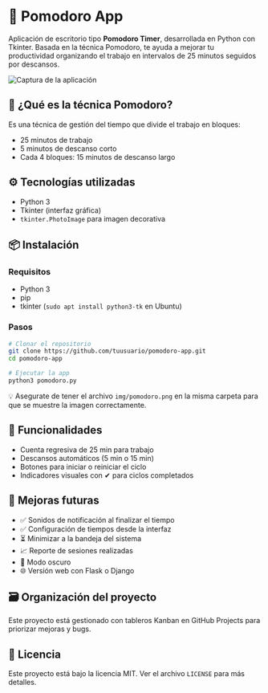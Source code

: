 # 🍅 Pomodoro App

Aplicación de escritorio tipo **Pomodoro Timer**, desarrollada en Python con Tkinter. Basada en la técnica Pomodoro, te ayuda a mejorar tu productividad organizando el trabajo en intervalos de 25 minutos seguidos por descansos.

![Captura de la aplicación](./img/pomodoro.png)

## 🧠 ¿Qué es la técnica Pomodoro?

Es una técnica de gestión del tiempo que divide el trabajo en bloques:
- 25 minutos de trabajo
- 5 minutos de descanso corto
- Cada 4 bloques: 15 minutos de descanso largo

## ⚙️ Tecnologías utilizadas

- Python 3
- Tkinter (interfaz gráfica)
- `tkinter.PhotoImage` para imagen decorativa

## 📦 Instalación

### Requisitos

- Python 3
- pip
- tkinter (`sudo apt install python3-tk` en Ubuntu)

### Pasos

```bash
# Clonar el repositorio
git clone https://github.com/tuusuario/pomodoro-app.git
cd pomodoro-app

# Ejecutar la app
python3 pomodoro.py
```

💡 Asegurate de tener el archivo `img/pomodoro.png` en la misma carpeta para que se muestre la imagen correctamente.

## 🚀 Funcionalidades

- Cuenta regresiva de 25 min para trabajo
- Descansos automáticos (5 min o 15 min)
- Botones para iniciar o reiniciar el ciclo
- Indicadores visuales con ✔ para ciclos completados

## 📌 Mejoras futuras

- ✅ Sonidos de notificación al finalizar el tiempo
- ✅ Configuración de tiempos desde la interfaz
- ⏳ Minimizar a la bandeja del sistema
- 📈 Reporte de sesiones realizadas
- 🌙 Modo oscuro
- 🌐 Versión web con Flask o Django

## 🗃️ Organización del proyecto

Este proyecto está gestionado con tableros Kanban en GitHub Projects para priorizar mejoras y bugs.

## 📝 Licencia

Este proyecto está bajo la licencia MIT. Ver el archivo `LICENSE` para más detalles.
